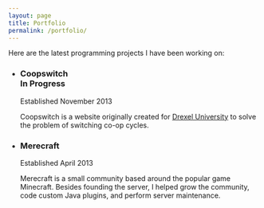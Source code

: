 ```yaml
---
layout: page
title: Portfolio
permalink: /portfolio/
---
```


Here are the latest programming projects I have been working on:

<ul class="portfolio">
	<li>
		<h3>Coopswitch <div class="status status-inprogress">In Progress</div></h3>
		<p class="post-meta">Established November 2013</p>
		<p>Coopswitch is a website originally created for <a href="http://drexel.edu">Drexel University</a> to solve the problem of switching co-op cycles.</p>
	</li>
	<li>
		<h3>Merecraft</h3>
		<p class="post-meta">Established April 2013</p>
		<p>Merecraft is a small community based around the popular game Minecraft. Besides founding the server, I helped grow the community, code custom Java plugins, and perform server maintenance.</p>
	</li>
</ul>
